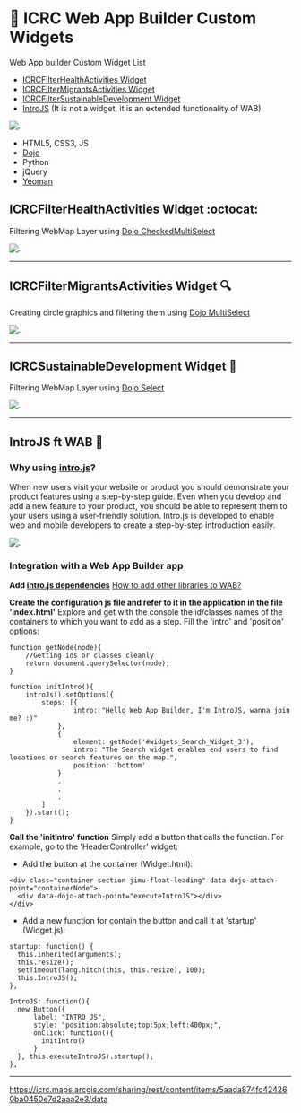 # :hospital: ICRC Web App Builder Custom Widgets

Web App builder Custom Widget List
- [ICRCFilterHealthActivities Widget](https://github.com/GISupportICRC/Web-App-Builder-Custom-Widgets#filter-widget-octocat)
- [ICRCFilterMigrantsActivities Widget](https://github.com/GISupportICRC/Web-App-Builder-Custom-Widgets/blob/master/README.md#icrcfiltermigrantsactivities-widget-mag)
- [ICRCFilterSustainableDevelopment Widget](https://github.com/GISupportICRC/Web-App-Builder-Custom-Widgets/blob/master/README.md#icrcsustainabledevelopment-widget-seedling)
- [IntroJS](https://github.com/GISupportICRC/Web-App-Builder-Custom-Widgets/blob/master/README.md#introjs-ft-wab-dizzy) (It is not a widget, it is an extended functionality of WAB) 


![.](https://icrc.maps.arcgis.com/sharing/rest/content/items/2cc6d61911724a3c835427436540bb32/data)
- HTML5, CSS3, JS
- [Dojo](https://dojotoolkit.org/reference-guide/1.10/dijit/index.html)
- Python
- jQuery
- [Yeoman](https://github.com/Esri/generator-esri-appbuilder-js) 


## ICRCFilterHealthActivities Widget :octocat:

Filtering WebMap Layer using [Dojo CheckedMultiSelect](https://dojotoolkit.org/reference-guide/1.10/dojox/form/CheckedMultiSelect.html)

![.](https://icrc.maps.arcgis.com/sharing/rest/content/items/c5492ca6217041909d5a9023644f12e2/data)

***

## ICRCFilterMigrantsActivities Widget :mag:

Creating circle graphics and filtering them using [Dojo MultiSelect](https://dojotoolkit.org/reference-guide/1.10/dijit/form/MultiSelect.html)

![.](https://icrc.maps.arcgis.com/sharing/rest/content/items/0420817bc78a4f4f817533fbba189de4/data)

***

## ICRCSustainableDevelopment Widget :seedling:

Filtering WebMap Layer using [Dojo Select](https://dojotoolkit.org/reference-guide/1.10/dijit/form/Select.html)

![.](https://icrc.maps.arcgis.com/sharing/rest/content/items/26f999f7241b43d3a8a59f23a79cf6dc/data)

***

## IntroJS ft WAB :dizzy: 
### Why using [intro.js](https://introjs.com/)?
When new users visit your website or product you should demonstrate your product features using a step-by-step guide. Even when you develop and add a new feature to your product, you should be able to represent them to your users using a user-friendly solution. Intro.js is developed to enable web and mobile developers to create a step-by-step introduction easily.

![.](http://adri2c.maps.arcgis.com/sharing/rest/content/items/486a97c81a394212b4a059c80667f275/data)

### Integration with a Web App Builder app

**Add [intro.js dependencies](https://github.com/usablica/intro.js/#introjs-v290)** [How to add other libraries to WAB?](https://developers.arcgis.com/web-appbuilder/sample-code/add-a-third-party-library.htm)

**Create the configuration js file and refer to it in the application in the file 'index.html'**
Explore and get with the console the id/classes names of the containers to which you want to add as a step. Fill the 'intro' and 'position' options:
```
function getNode(node){
    //Getting ids or classes cleanly
    return document.querySelector(node);
}

function initIntro(){
    introJs().setOptions({
        steps: [{
                intro: "Hello Web App Builder, I'm IntroJS, wanna join me? :)"
            },
            {
                element: getNode('#widgets_Search_Widget_3'),
                intro: "The Search widget enables end users to find locations or search features on the map.",
                position: 'bottom'
            }
            .
            .
            .
        ]
    }).start();
}
```
**Call the 'initIntro' function**
Simply add a button that calls the function. For example, go to the 'HeaderController' widget:

- Add the button at the container (Widget.html):

```
<div class="container-section jimu-float-leading" data-dojo-attach-point="containerNode">
  <div data-dojo-attach-point="executeIntroJS"></div>
</div>
```

- Add a new function for contain the button and call it at 'startup' (Widget.js):

```
startup: function() {
  this.inherited(arguments);
  this.resize();
  setTimeout(lang.hitch(this, this.resize), 100);
  this.IntroJS();
},

IntroJS: function(){
  new Button({
      label: "INTRO JS",
      style: "position:absolute;top:5px;left:400px;",
      onClick: function(){
        initIntro()
      }
  }, this.executeIntroJS).startup();
},

```


***





https://icrc.maps.arcgis.com/sharing/rest/content/items/5aada874fc424260ba0450e7d2aaa2e3/data


